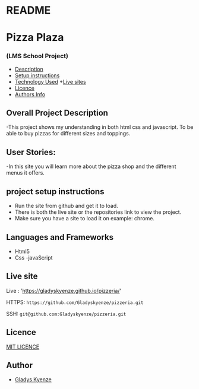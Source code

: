 # README
# Pizza Plaza 

### (LMS School Project)

+ [Description](#overall-project-description)
+ [Setup instructions](#setup-instructions)
+ [Technology Used](#languages-and-frameworks)
+[Live sites](#live-sistes)
+ [Licence](#Licence)
+ [Authors Info](#Author)
## Overall Project Description

-This project shows my understanding in both html css and javascript. To be able to buy pizzas for different sizes and toppings.

## User Stories:
-In this site you will learn more about the pizza shop and the different menus it offers.

## project setup instructions
 - Run the site from github and get it to load.
 - There is both the live site or the repositories link to view the project.
 - Make sure you have a site to load it on example: chrome.
 
## Languages and Frameworks

- Html5
- Css 
-javaScript

## Live site 

Live : 'https://gladyskyenze.github.io/pizzeria/'



HTTPS: `https://github.com/Gladyskyenze/pizzeria.git`

SSH: `git@github.com:Gladyskyenze/pizzeria.git`

## Licence
[MIT LICENCE](LICENSE)
## Author

- [Gladys Kyenze](https://github.com/Gladyskyenze/pizzeria)